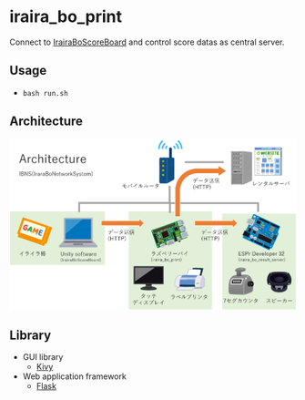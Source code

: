 # iraira_bo_print

Connect to [IrairaBoScoreBoard](https://github.com/Lchika/IrairaBoScoreBoard) and control score datas as central server.

## Usage
- `bash run.sh` 

## Architecture
<img src="https://github.com/Lchika/iraira_bo_print/blob/master/doc/IBNS_Architecture.png" width="800px">

## Library
- GUI library
  - [Kivy](https://kivy.org/#home)
- Web application framework
  - [Flask](http://flask.pocoo.org/)
